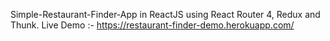 Simple-Restaurant-Finder-App in ReactJS using React Router 4, Redux and Thunk.
Live Demo :- https://restaurant-finder-demo.herokuapp.com/
